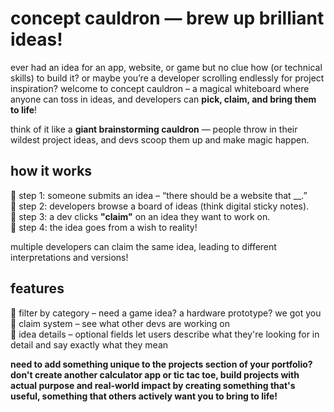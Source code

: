 # concept cauldron — brew up brilliant ideas!
ever had an idea for an app, website, or game but no clue how (or technical skills) to build it? or maybe you’re a developer scrolling endlessly for project inspiration? welcome to concept cauldron – a magical whiteboard where anyone can toss in ideas, and developers can **pick, claim, and bring them to life**!

think of it like a **giant brainstorming cauldron** — people throw in their wildest project ideas, and devs scoop them up and make magic happen. 

## how it works
📌 step 1: someone submits an idea – “there should be a website that __.” <br>
📌 step 2: developers browse a board of ideas (think digital sticky notes). <br>
📌 step 3: a dev clicks **"claim"** on an idea they want to work on. <br>
📌 step 4: the idea goes from a wish to reality!

multiple developers can claim the same idea, leading to different interpretations and versions!

## features
📌 filter by category – need a game idea? a hardware prototype? we got you <br>
📌 claim system – see what other devs are working on <br>
📌 idea details – optional fields let users describe what they're looking for in detail and say exactly what they mean

**need to add something unique to the projects section of your portfolio? don't create another calculator app or tic tac toe, build projects with actual purpose and real-world impact by creating something that's useful, something that others actively want you to bring to life!**
